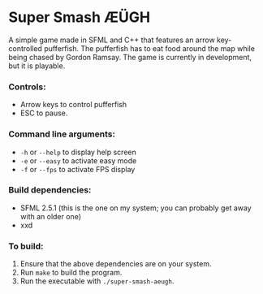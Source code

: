 # Super Smash ÆÜGH
A simple game made in SFML and C++ that features an arrow key-controlled pufferfish. The pufferfish has to eat food around the map while being chased by Gordon Ramsay. The game is currently in development, but it is playable.

### Controls:
* Arrow keys to control pufferfish
* ESC to pause.

### Command line arguments:
* `-h` or `--help` to display help screen
* `-e` or `--easy` to activate easy mode
* `-f` or `--fps` to activate FPS display

### Build dependencies:
* SFML 2.5.1 (this is the one on my system; you can probably get away with an older one)
* xxd

### To build:
1. Ensure that the above dependencies are on your system.
2. Run `make` to build the program.
3. Run the executable with `./super-smash-aeugh`.
